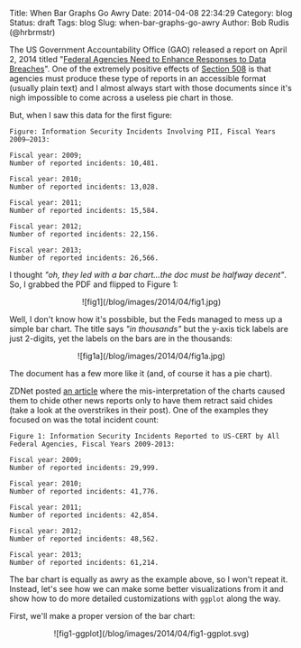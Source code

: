 Title: When Bar Graphs Go Awry
Date: 2014-04-08 22:34:29
Category: blog
Status: draft
Tags: blog
Slug: when-bar-graphs-go-awry
Author: Bob Rudis (@hrbrmstr)

The US Government Accountability Office (GAO) released a report on April 2, 2014 titled "[Federal Agencies Need to Enhance Responses to Data Breaches](http://www.gao.gov/products/GAO-14-487T)". One of the extremely positive effects of [Section 508](http://www.ada.gov/508/index.html) is that agencies must produce these type of reports in an accessible format (usually plain text) and I almost always start with those documents since it's nigh impossible to come across a useless pie chart in those.

But, when I saw this data for the first figure:

    Figure: Information Security Incidents Involving PII, Fiscal Years 2009–2013: 
        
    Fiscal year: 2009; 
    Number of reported incidents: 10,481. 
    
    Fiscal year: 2010; 
    Number of reported incidents: 13,028. 
    
    Fiscal year: 2011; 
    Number of reported incidents: 15,584. 
    
    Fiscal year: 2012; 
    Number of reported incidents: 22,156. 
    
    Fiscal year: 2013; 
    Number of reported incidents: 26,566. 

I thought *"oh, they led with a bar chart&hellip;the doc must be halfway decent"*. So, I grabbed the PDF and flipped to Figure 1:

<center>![fig1](/blog/images/2014/04/fig1.jpg)</center>

Well, I don't know how it's possbible, but the Feds managed to mess up a simple bar chart. The title says *"in thousands"* but the y-axis tick labels are just 2-digits, yet the labels on the bars are in the thousands:

<center>![fig1a](/blog/images/2014/04/fig1a.jpg)</center>

The document has a few more like it (and, of course it has a pie chart).

ZDNet posted [an article](http://www.zdnet.com/government-breaches-at-all-time-high-press-blunder-under-reports-by-millions-7000028113/) where the mis-interpretation of the charts caused them to chide other news reports only to have them retract said chides (take a look at the overstrikes in their post). One of the examples they focused on was the total incident count:

    Figure 1: Information Security Incidents Reported to US-CERT by All 
    Federal Agencies, Fiscal Years 2009-2013: 
    
    Fiscal year: 2009; 
    Number of reported incidents: 29,999. 
    
    Fiscal year: 2010; 
    Number of reported incidents: 41,776. 
    
    Fiscal year: 2011; 
    Number of reported incidents: 42,854. 
    
    Fiscal year: 2012; 
    Number of reported incidents: 48,562. 
    
    Fiscal year: 2013; 
    Number of reported incidents: 61,214. 

The bar chart is equally as awry as the example above, so I won't repeat it. Instead, let's see how we can make some better visualizations from it and show how to do more detailed customizations with `ggplot` along the way.

First, we'll make a proper version of the bar chart:

<center>![fig1-ggplot](/blog/images/2014/04/fig1-ggplot.svg)</center>

